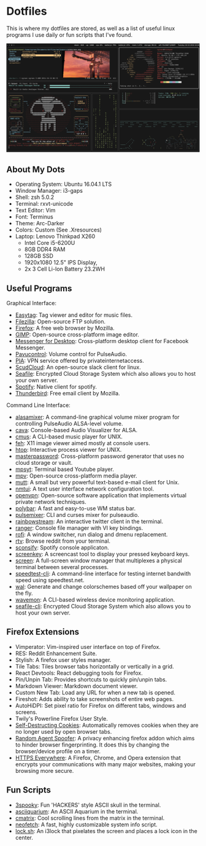 # Dotfiles

This is where my dotfiles are stored, as well as a list of useful
linux programs I use daily or fun scripts that I've found.

![screenfetch](screenfetch.png)


## About My Dots

- Operating System: Ubuntu 16.04.1 LTS
- Window Manager: i3-gaps
- Shell: zsh 5.0.2
- Terminal: rxvt-unicode
- Text Editor: Vim
- Font: Terminus
- Theme: Arc-Darker
- Colors: Custom (See .Xresources)
- Laptop: Lenovo Thinkpad X260
  - Intel Core i5-6200U 
  - 8GB DDR4 RAM 
  - 128GB SSD
  - 1920x1080 12.5" IPS Display,
  - 2x 3 Cell Li-Ion Battery 23.2WH



## Useful Programs

Graphical Interface:

- [Easytag](https://wiki.gnome.org/Apps/EasyTAG): Tag viewer and editor for
  music files.
- [Filezilla](https://filezilla-project.org/): Open-source FTP solution.
- [Firefox](https://www.mozilla.org/en-GB/firefox/new/): A free web browser by
  Mozilla.
- [GIMP](https://www.gimp.org/): Open-source cross-platform image editor.
- [Messenger for Desktop](https://messengerfordesktop.com/): Cross-platform
  desktop client for Facebook Messenger.
- [Pavucontrol](https://apps.ubuntu.com/cat/applications/pavucontrol/): Volume
  control for PulseAudio.
- [PIA](https://www.privateinternetaccess.com/): VPN service offered by
  privateinternetaccess. 
- [ScudCloud](https://github.com/raelgc/scudcloud): An open-source
  slack client for linux.
- [Seafile](https://seafile.net/accounts/login/): Encrypted Cloud Storage System
  which also allows you to host your own server.
- [Spotify](https://www.spotify.com/uk/): Native client for spotify.
- [Thunderbird](https://www.mozilla.org/en-GB/thunderbird/): Free email client
  by Mozilla.


Command Line Interface:

- [alasamixer](https://wiki.ubuntu.com/Audio/Alsamixer): A command-line
  graphical volume mixer program for controlling PulseAudio ALSA-level volume.
- [cava](https://github.com/karlstav/cava): Console-based Audio Visualizer for
  ALSA.
- [cmus](https://cmus.github.io/#home): A CLI-based music player for UNIX.
- [feh](https://feh.finalrewind.org/): X11 image viewer aimed mostly at console
  users.
- [htop](http://hisham.hm/htop/): Interactive process viewer for UNIX.
- [masterpassword](https://ssl.masterpasswordapp.com/): Cross-platform password
  generator that uses no cloud storage or vault.
- [mpsyt](https://github.com/mps-youtube/mps-youtube): Terminal based
  Youtube player.
- [mpv](https://mpv.io/): Open-source cross-platform media player.
- [mutt](http://www.mutt.org/): A small but very powerful text-based 
  e-mail client for Unix.
- [nmtui](https://access.redhat.com/documentation/en-US/Red_Hat_Enterprise_Linux/7/html/Networking_Guide/sec-Networking_Config_Using_nmtui.html): 
  A text user interface network configuration tool.
- [openvpn](https://openvpn.net/index.php/open-source.html): Open-source 
  software application that implements virtual private
  network techniques.
- [polybar](https://github.com/jaagr/polybar): A fast and easy-to-use WM status
  bar.
- [pulsemixer](https://github.com/GeorgeFilipkin/pulsemixer): CLI and curses 
  mixer for pulseaudio.
- [rainbowstream](http://www.rainbowstream.org/): An interactive twitter client
  in the terminal.
- [ranger](http://ranger.nongnu.org/): Console file manager with VI key
  bindings.
- [rofi](https://davedavenport.github.io/rofi/): A window switcher, run dialog
  and dmenu replacement.
- [rtv](https://github.com/michael-lazar/rtv): Browse reddit from your terminal.
- [sconsify](https://github.com/fabiofalci/sconsify): Spotify console
  applicaton.
- [screenkey](https://github.com/wavexx/screenkey): A screencast tool to display
  your pressed keyboard keys.
- [screen](https://www.gnu.org/software/screen/): A full-screen window manager
  that multiplexes a physical terminal between several processes.
- [speedtest-cli](https://github.com/sivel/speedtest-cli): A command-line 
  interface for testing internet bandwith speed using speedtest.net.
- [wal](https://github.com/dylanaraps/wal): Generate and change colorschemes
  based off your wallpaper on the fly.
- [wavemon](https://github.com/uoaerg/wavemon): A CLI-based wireless device 
  monitoring application.
- [seafile-cli](https://seacloud.cc/group/3/wiki/seafile-cli-manual): Encrypted 
  Cloud Storage System which also allows you to host your own server.



## Firefox Extensions

- Vimperator: Vim-inspired user interface on top of Firefox.
- RES: Reddit Enhancement Suite.
- Stylish: A firefox user styles manager.
- Tile Tabs: Tiles browser tabs horizontally or vertically in a grid.
- React Devtools: React debugging tools for Firefox.
- Pin/Unpin Tab: Provides shortcuts to quickly pin/unpin tabs.
- Markdown Viewer: Markdown document viewer.
- Custom New Tab: Load any URL for when a new tab is opened.
- Fireshot: Adds ability to take screenshots of entire web pages.
- AutoHiDPI: Set pixel ratio for Firefox on different tabs, windows and screens.
- Twily's Powerline Firefox User Style.
- [Self-Destructing Cookies](https://addons.mozilla.org/firefox/addon/self-destructing-cookies/):
  Automatically removes cookies when they are no longer used by open browser
  tabs.
- [Random Agent Spoofer](https://addons.mozilla.org/firefox/addon/random-agent-spoofer/):
  A privacy enhancing firefox addon which aims to hinder browser fingerprinting.
  It does this by changing the browser/device profile on a timer. 
- [HTTPS Everywhere](https://www.eff.org/https-everywhere): A Firefox, Chrome,
  and Opera extension that encrypts your communications with many major
  websites, making your browsing more secure. 



## Fun Scripts

- [3spooky](https://github.com/nathanielgreen/dotfiles/blob/master/funscripts/3spooky.lua): 
  Fun 'HACKERS' style ASCII skull in the terminal.
- [asciiquarium](https://github.com/cmatsuoka/asciiquarium): An ASCII Aquarium in
  the terminal.
- [cmatrix](http://www.asty.org/cmatrix/): Cool scrolling lines from the matrix
  in the terminal.
- [neofetch](https://github.com/dylanaraps/neofetch): A fast, highly customizable 
  system info script.
- [lock.sh](https://github.com/nathanielgreen/dotfiles/blob/master/funscripts/lock.sh): 
  An i3lock that pixelates the screen and places a lock icon in the center.
